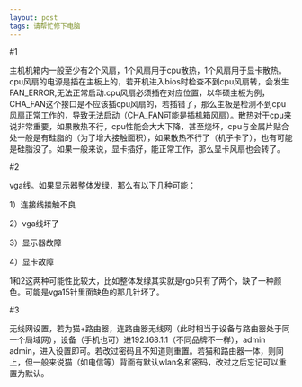 ```yaml
---
layout: post
tags: 请帮忙修下电脑
---
```


#1

主机机箱内一般至少有2个风扇，1个风扇用于cpu散热，1个风扇用于显卡散热。cpu风扇的电源是插在主板上的，若开机进入bios时检查不到cpu风扇转，会发生FAN_ERROR,无法正常启动.cpu风扇必须插在对应位置，以华硕主板为例，CHA_FAN这个接口是不应该插cpu风扇的，若插错了，那么主板是检测不到cpu风扇正常工作的，导致无法启动（CHA_FAN可能是插机箱风扇）。散热对于cpu来说非常重要，如果散热不行，cpu性能会大大下降，甚至烧坏，cpu与金属片贴合处一般是有硅脂的（为了增大接触面积），如果散热不行了（机子卡了），也有可能是硅脂没了。如果一般来说，显卡插好，能正常工作，那么显卡风扇也会转了。

#2

vga线。如果显示器整体发绿，那么有以下几种可能：

1）连接线接触不良

2）vga线坏了

3）显示器故障

4）显卡故障

1和2这两种可能性比较大，比如整体发绿其实就是rgb只有了两个，缺了一种颜色。可能是vga15针里面缺色的那几针坏了。

#3

无线网设置，若为猫+路由器，连路由器无线网（此时相当于设备与路由器处于同一个局域网），设备（手机也可）进192.168.1.1（不同品牌不一样），admin admin，进入设置即可。若改过密码且不知道则重置。若猫和路由器一体，则同上，但一般来说猫（如电信等）背面有默认wlan名和密码，改过之后忘记可以重置为默认。
